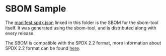 # SBOM Sample

The [manifest.spdx.json](manifest.spdx.json) linked in this folder is the SBOM for the sbom-tool itself. It was generated using the sbom-tool, and is distributed along with every release.

The SBOM is compatible with the SPDX 2.2 format, more information about SPDX 2.2 format can be found [here](https://spdx.github.io/spdx-spec/introduction/). 